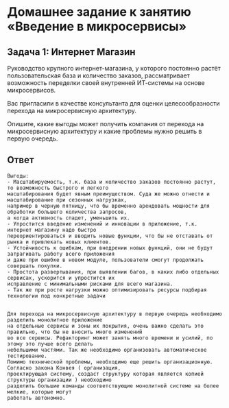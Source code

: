 # Домашнее задание к занятию «Введение в микросервисы»

## Задача 1: Интернет Магазин

Руководство крупного интернет-магазина, у которого постоянно растёт пользовательская база и количество заказов, рассматривает возможность переделки своей внутренней   ИТ-системы на основе микросервисов. 

Вас пригласили в качестве консультанта для оценки целесообразности перехода на микросервисную архитектуру. 

Опишите, какие выгоды может получить компания от перехода на микросервисную архитектуру и какие проблемы нужно решить в первую очередь.

## Ответ

```text
Выгоды:
- Масштабируемость, т.к. база и количество заказов постоянно растут, то возможность быстрого и легкого 
масштабирования будет явным преимуществом. Суда же можно отнести и масштабирование при сезонных нагрузках,
например в черную пятницу, что бы временно арендовать мощности для обработки большего количества запросов,
а когда активность спадет, уменьшить их.
- Упростится введение изменений и инновации в приложение, т.к. интернет магазину надо быстро 
переориентироваться и вводить новые функции, что бы не отставать от рынка и привлекать новых клиентов.
- Устойчивость к ошибкам, при внедрении новых функций, они не будут затрагивать работу всего приложения
и даже при ошибке в новом модуле, пользователи смогут продолжать совершать покупки. 
- Простота развертывания, при выявлении багов, в каких либо отдельных сервисах, ускорится и упростится их 
исправление с минимальными рисками для всего магазина.
- Так же при росте нагрузки можно оптимизировать ресурсы подбирая технологии под конкретные задачи


Для перехода на микросервисную архитектуру в первую очередь необходимо разделить монолитное приложение
на отдельные сервисы и зоны их покрытия, очень важно сделать это правильно, что бы не вносить много изменений
во все сервисы. Рефакторинг может занять много времени и усилий, по этому это лучше всего делать 
небольшими частями. Так же необходимо организовать автоматическое тестирование.
Помимо технической проблемы, необходимо еще решить организационную. Согласно закона Конвея ( организация,
проектирующая систему, создаст структуру которая является копией структуры организации ) необходимо
разделить большие команды соответствующие монолитной системе на более мелкие, которые могут 
работать автономно.

```
